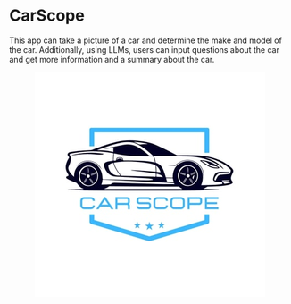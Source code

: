 # CarScope

This app can take a picture of a car and determine the make and model of the car. Additionally, using LLMs, users can input questions about the car and get more information and a summary about the car.


<p align="center">
    <img src="images/carscope.jpg" alt="Alt Text">
</p>

